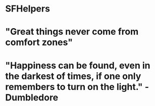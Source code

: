 # SFHelpers
# "Great things never come from comfort zones"
# "Happiness can be found, even in the darkest of times, if one only remembers to turn on the light." - Dumbledore